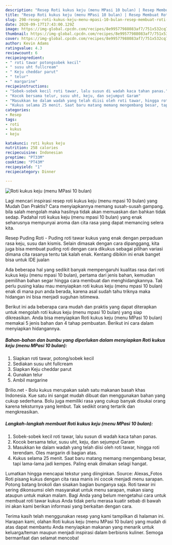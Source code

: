```yaml
---
description: "Resep Roti kukus keju (menu MPasi 10 bulan) | Resep Membuat Roti kukus keju (menu MPasi 10 bulan) Yang Bisa Manjain Lidah"
title: "Resep Roti kukus keju (menu MPasi 10 bulan) | Resep Membuat Roti kukus keju (menu MPasi 10 bulan) Yang Bisa Manjain Lidah"
slug: 298-resep-roti-kukus-keju-menu-mpasi-10-bulan-resep-membuat-roti-kukus-keju-menu-mpasi-10-bulan-yang-bisa-manjain-lidah
date: 2020-09-17T17:43:00.129Z
image: https://img-global.cpcdn.com/recipes/8e99577988083af7/751x532cq70/roti-kukus-keju-menu-mpasi-10-bulan-foto-resep-utama.jpg
thumbnail: https://img-global.cpcdn.com/recipes/8e99577988083af7/751x532cq70/roti-kukus-keju-menu-mpasi-10-bulan-foto-resep-utama.jpg
cover: https://img-global.cpcdn.com/recipes/8e99577988083af7/751x532cq70/roti-kukus-keju-menu-mpasi-10-bulan-foto-resep-utama.jpg
author: Kevin Adams
ratingvalue: 4.3
reviewcount: 6
recipeingredient:
- " roti tawar potongsobek kecil"
- " susu uht fullcream"
- " Keju cheddar parut"
- " telur"
- " margarine"
recipeinstructions:
- "Sobek-sobek kecil roti tawar, lalu susun di wadah kaca tahan panas."
- "Kocok bersama telur, susu uht, keju, dan sejumput Garam"
- "Masukkan ke dalam wadah yang telah diisi oleh roti tawar, hingga roti terendam. Oles margarin di bagian atas."
- "Kukus selama 25 menit. Saat baru matang memang mengembang besar, tapi lama-lama jadi kempes. Paling enak dimakan selagi hangat."
categories:
- Resep
tags:
- roti
- kukus
- keju

katakunci: roti kukus keju 
nutrition: 258 calories
recipecuisine: Indonesian
preptime: "PT33M"
cooktime: "PT43M"
recipeyield: "1"
recipecategory: Dinner

---
```



![Roti kukus keju (menu MPasi 10 bulan)](https://img-global.cpcdn.com/recipes/8e99577988083af7/751x532cq70/roti-kukus-keju-menu-mpasi-10-bulan-foto-resep-utama.jpg)

Lagi mencari inspirasi resep roti kukus keju (menu mpasi 10 bulan) yang Mudah Dan Praktis? Cara menyiapkannya memang susah-susah gampang. bila salah mengolah maka hasilnya tidak akan memuaskan dan bahkan tidak sedap. Padahal roti kukus keju (menu mpasi 10 bulan) yang enak seharusnya mempunyai aroma dan cita rasa yang dapat memancing selera kita.

Resep Puding Roti - Puding roti tawar kukus yang enak dengan perpaduan rasa keju, susu dan kismis. Selain dimasak dengan cara dipanggang, kita juga bisa membuat puding roti dengan cara dikukus sebagai pilihan variasi dimana cita rasanya tentu tak kalah enak. Kentang dibikin ini enak banget bisa untuk IDE jualan

Ada beberapa hal yang sedikit banyak mempengaruhi kualitas rasa dari roti kukus keju (menu mpasi 10 bulan), pertama dari jenis bahan, kemudian pemilihan bahan segar hingga cara membuat dan menghidangkannya. Tak perlu pusing kalau mau menyiapkan roti kukus keju (menu mpasi 10 bulan) enak di mana pun anda berada, karena asal sudah tahu triknya maka hidangan ini bisa menjadi suguhan istimewa.


Berikut ini ada beberapa cara mudah dan praktis yang dapat diterapkan untuk mengolah roti kukus keju (menu mpasi 10 bulan) yang siap dikreasikan. Anda bisa menyiapkan Roti kukus keju (menu MPasi 10 bulan) memakai 5 jenis bahan dan 4 tahap pembuatan. Berikut ini cara dalam menyiapkan hidangannya.

<!--inarticleads1-->

##### Bahan-bahan dan bumbu yang diperlukan dalam menyiapkan Roti kukus keju (menu MPasi 10 bulan):

1. Siapkan  roti tawar, potong/sobek kecil
1. Sediakan  susu uht fullcream
1. Siapkan  Keju cheddar parut
1. Gunakan  telur
1. Ambil  margarine


Brilio.net - Bolu kukus merupakan salah satu makanan basah khas Indonesia. Kue satu ini sangat mudah dibuat dan menggunakan bahan yang cukup sederhana. Bolu juga memiliki rasa yang cukup banyak disukai orang karena teksturnya yang lembut. Tak sedikit orang tertarik dan mengkreasikan. 

<!--inarticleads2-->

##### Langkah-langkah membuat Roti kukus keju (menu MPasi 10 bulan):

1. Sobek-sobek kecil roti tawar, lalu susun di wadah kaca tahan panas.
1. Kocok bersama telur, susu uht, keju, dan sejumput Garam
1. Masukkan ke dalam wadah yang telah diisi oleh roti tawar, hingga roti terendam. Oles margarin di bagian atas.
1. Kukus selama 25 menit. Saat baru matang memang mengembang besar, tapi lama-lama jadi kempes. Paling enak dimakan selagi hangat.


Lumatkan hingga mencapai tekstur yang diinginkan. Source: Alexas_Fotos Roti pisang kukus dengan cita rasa manis ini cocok menjadi menu sarapan. Potong batang brokoli dan sisakan bagian bunganya saja. Roti tawar ini sering dikonsumsi oleh masyarakat untuk menu sarapan, makan siang ataupun untuk makan malam. Bagi Anda yang belum mengetahui cara untuk membuat roti tawar kukus Anda tidak perlu merasa kuatir sebab di bawah ini akan kami berikan informasi yang berkaitan dengan cara. 

Terima kasih telah menggunakan resep yang kami tampilkan di halaman ini. Harapan kami, olahan Roti kukus keju (menu MPasi 10 bulan) yang mudah di atas dapat membantu Anda menyiapkan makanan yang menarik untuk keluarga/teman maupun menjadi inspirasi dalam berbisnis kuliner. Semoga bermanfaat dan selamat mencoba!
